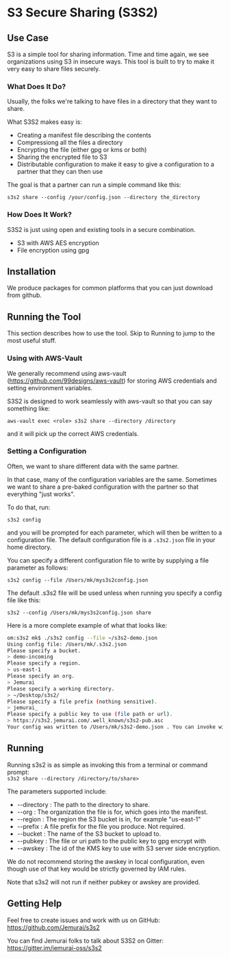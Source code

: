 # S3 Secure Sharing (S3S2)

## Use Case

S3 is a simple tool for sharing information.  Time and time again, we see organizations using S3 in 
insecure ways.  This tool is built to try to make it very easy to share files securely.

### What Does It Do?

Usually, the folks we're talking to have files in a directory that they want to share.

What S3S2 makes easy is:
- Creating a manifest file describing the contents
- Compressiong all the files a directory
- Encrypting the file (either gpg or kms or both)
- Sharing the encrypted file to S3
- Distributable configuration to make it easy to give a configuration to a partner that they can then use

The goal is that a partner can run a simple command like this:

`s3s2 share --config /your/config.json --directory the_directory` 

### How Does It Work?

S3S2 is just using open and existing tools in a secure combination.
- S3 with AWS AES encryption
- File encryption using gpg

## Installation

We produce packages for common platforms that you can just download from github.

## Running the Tool

This section describes how to use the tool.  Skip to Running to jump to the most useful stuff.

### Using with AWS-Vault

We generally recommend using aws-vault (https://github.com/99designs/aws-vault) for storing AWS credentials and setting 
environment variables.

S3S2 is designed to work seamlessly with aws-vault so that you can say something like: 

`aws-vault exec <role> s3s2 share --directory /directory`

and it will pick up the correct AWS credentials.

### Setting a Configuration

Often, we want to share different data with the same partner.

In that case, many of the configuration variables are the same.  Sometimes we want to share a pre-baked configuration 
with the partner so that everything "just works".

To do that, run: 

`s3s2 config`

and you will be prompted for each parameter, which will then be written to a configuration file.  The default configuration file is a `.s3s2.json` file in your home directory.

You can specify a different configuration file to write by supplying a file parameter as follows:

`s3s2 config --file /Users/mk/mys3s2config.json`

The default .s3s2 file will be used unless when running you 
specify a config file like this:

`s3s2 --config /Users/mk/mys3s2config.json share`

Here is a more complete example of what that looks like: 

```bash
om:s3s2 mk$ ./s3s2 config --file ~/s3s2-demo.json
Using config file: /Users/mk/.s3s2.json
Please specify a bucket.
> demo-incoming
Please specify a region.
> us-east-1
Please specify an org.
> Jemurai
Please specify a working directory.
> ~/Desktop/s3s2/
Please specify a file prefix (nothing sensitive).
> jemurai_
Please specify a public key to use (file path or url).
> https://s3s2.jemurai.com/.well_known/s3s2-pub.asc
Your config was written to /Users/mk/s3s2-demo.json . You can invoke with s3s2 --config /Users/mk/s3s2-demo.json
```

## Running

Running s3s2 is as simple as invoking this from a terminal or command prompt:  
`s3s2 share --directory /directory/to/share>`

The parameters supported include: 

- --directory : The path to the directory to share.
- --org : The organization the file is for, which goes into the manifest.
- --region : The region the S3 bucket is in, for example "us-east-1"
- --prefix : A file prefix for the file you produce.  Not required.
- --bucket : The name of the S3 bucket to upload to.
- --pubkey : The file or uri path to the public key to gpg encrypt with
- --awskey : The id of the KMS key to use with S3 server side encryption.

We do not recommend storing the awskey in local configuration, even though use of that key would be strictly governed by IAM rules.

Note that s3s2 will not run if neither pubkey or awskey are provided.

## Getting Help

Feel free to create issues and work with us on GitHub: 
https://github.com/Jemurai/s3s2

You can find Jemurai folks to talk about S3S2 on Gitter:
https://gitter.im/jemurai-oss/s3s2